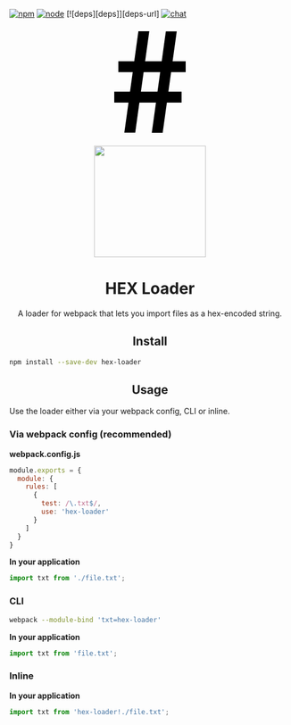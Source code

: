 [![npm][npm]][npm-url]
[![node][node]][node-url]
[![deps][deps]][deps-url]
[![chat][chat]][chat-url]

<div align="center">

<svg
   xmlns:dc="http://purl.org/dc/elements/1.1/"
   xmlns:cc="http://creativecommons.org/ns#"
   xmlns:rdf="http://www.w3.org/1999/02/22-rdf-syntax-ns#"
   xmlns:svg="http://www.w3.org/2000/svg"
   xmlns="http://www.w3.org/2000/svg"
   xmlns:sodipodi="http://sodipodi.sourceforge.net/DTD/sodipodi-0.dtd"
   xmlns:inkscape="http://www.inkscape.org/namespaces/inkscape"
   width="200"
   height="200"
   id="svg2"
   version="1.1"
   inkscape:version="0.48.2 r9819"
   sodipodi:docname="New document 1">
  <defs
     id="defs4" />
  <sodipodi:namedview
     id="base"
     pagecolor="#ffffff"
     bordercolor="#666666"
     borderopacity="1.0"
     inkscape:pageopacity="0.0"
     inkscape:pageshadow="2"
     inkscape:zoom="1.765"
     inkscape:cx="101.66909"
     inkscape:cy="64.929256"
     inkscape:document-units="px"
     inkscape:current-layer="layer1"
     showgrid="false"
     fit-margin-top="0"
     fit-margin-left="0"
     fit-margin-right="0"
     fit-margin-bottom="0"
     showborder="false"
     inkscape:showpageshadow="false"
     inkscape:window-width="1132"
     inkscape:window-height="961"
     inkscape:window-x="0"
     inkscape:window-y="0"
     inkscape:window-maximized="0" />
  <metadata
     id="metadata7">
    <rdf:RDF>
      <cc:Work
         rdf:about="">
        <dc:format>image/svg+xml</dc:format>
        <dc:type
           rdf:resource="http://purl.org/dc/dcmitype/StillImage" />
        <dc:title></dc:title>
      </cc:Work>
    </rdf:RDF>
  </metadata>
  <g
     inkscape:label="Layer 1"
     inkscape:groupmode="layer"
     id="layer1"
     transform="translate(-193.20113,-609.30267)">
    <g
       id="g3829">
      <g
         transform="translate(-61.473095,237.81998)"
         id="g3821">
        <rect
           style="fill:#000000;fill-opacity:1;stroke:none"
           id="rect2998"
           width="120.67989"
           height="19.546741"
           x="298.017"
           y="434.23184"
           ry="0" />
        <rect
           style="fill:#000000;fill-opacity:1;stroke:none"
           id="rect2998-1"
           width="120.67989"
           height="19.546741"
           x="290.65155"
           y="488.76447"
           ry="0" />
        <rect
           style="fill:#000000;fill-opacity:1;stroke:none"
           id="rect2998-7"
           width="183.60896"
           height="19.546741"
           x="384.33142"
           y="-455.46609"
           ry="0"
           transform="matrix(-0.13731609,0.99052728,-1,0,0,0)" />
        <rect
           style="fill:#000000;fill-opacity:1;stroke:none"
           id="rect2998-7-4"
           width="183.60896"
           height="19.546741"
           x="384.04288"
           y="-406.21848"
           ry="0"
           transform="matrix(-0.13731609,0.99052728,-1,0,0,0)" />
      </g>
      <rect
         y="609.30267"
         x="193.20113"
         height="200"
         width="200"
         id="rect3827"
         style="fill:none;stroke:none" />
    </g>
  </g>
</svg>

  <a href="https://github.com/webpack/webpack">
    <img width="200" height="200"
      src="https://webpack.js.org/assets/icon-square-big.svg">
  </a>
  <h1>HEX Loader</h1>
  <p>A loader for webpack that lets you import files as a hex-encoded string.</p>
</div>

<h2 align="center">Install</h2>

```bash
npm install --save-dev hex-loader
```

<h2 align="center">Usage</h2>

Use the loader either via your webpack config, CLI or inline.

### Via webpack config (recommended)

**webpack.config.js**
```js
module.exports = {
  module: {
    rules: [
      {
        test: /\.txt$/,
        use: 'hex-loader'
      }
    ]
  }
}
```

**In your application**
```js
import txt from './file.txt';
```

### CLI

```bash
webpack --module-bind 'txt=hex-loader'
```

**In your application**
```js
import txt from 'file.txt';
```

### Inline

**In your application**
```js
import txt from 'hex-loader!./file.txt';
```

[npm]: https://img.shields.io/npm/v/hex-loader.svg
[npm-url]: https://npmjs.com/package/hex-loader

[node]: https://img.shields.io/node/v/hex-loader.svg
[node-url]: https://nodejs.org


[chat]: https://badges.gitter.im/webpack/webpack.svg
[chat-url]: https://gitter.im/webpack/webpack
